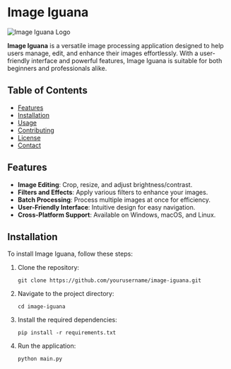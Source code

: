 # Image Iguana

![Image Iguana Logo](path_to_your_logo.png)

**Image Iguana** is a versatile image processing application designed to help users manage, edit, and enhance their images effortlessly. With a user-friendly interface and powerful features, Image Iguana is suitable for both beginners and professionals alike.

## Table of Contents

- [Features](#features)
- [Installation](#installation)
- [Usage](#usage)
- [Contributing](#contributing)
- [License](#license)
- [Contact](#contact)

## Features

- **Image Editing**: Crop, resize, and adjust brightness/contrast.
- **Filters and Effects**: Apply various filters to enhance your images.
- **Batch Processing**: Process multiple images at once for efficiency.
- **User-Friendly Interface**: Intuitive design for easy navigation.
- **Cross-Platform Support**: Available on Windows, macOS, and Linux.

## Installation

To install Image Iguana, follow these steps:

1. Clone the repository:
   ```
   git clone https://github.com/yourusername/image-iguana.git
   ```
2. Navigate to the project directory:
   ```
   cd image-iguana
   ```
3. Install the required dependencies:
   ```
   pip install -r requirements.txt
   ```
4. Run the application:
   ```
   python main.py
   ```

